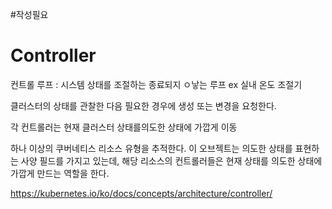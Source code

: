 #작성필요 
# Controller
컨트롤 루프 : 시스템 상태를 조절하는 종료되지 ㅇ낳는 루프 ex 실내 온도 조절기

클러스터의 상태를 관찰한 다음 필요한 경우에 생성 또는 변경을 요청한다. 

각 컨트롤러는 현재 클러스터 상태를의도한 상태에 가깝게 이동

하나 이상의 쿠버네티스 리소스 유형을 추적한다.
이 오브젝트는 의도한 상태를 표현하는 사양 필드를 가지고 있는데, 해당 리소스의 컨트롤러들은 현재 상태를 의도한 상태에 가깝게 만드는 역할을 한다.

https://kubernetes.io/ko/docs/concepts/architecture/controller/